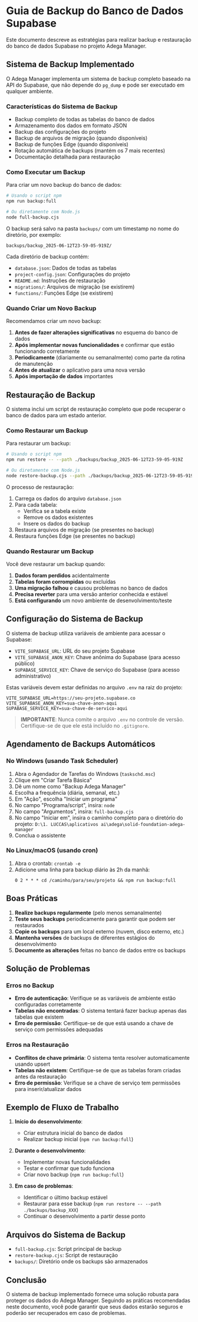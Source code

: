 # Guia de Backup do Banco de Dados Supabase

Este documento descreve as estratégias para realizar backup e restauração do banco de dados Supabase no projeto Adega Manager.

## Sistema de Backup Implementado

O Adega Manager implementa um sistema de backup completo baseado na API do Supabase, que não depende do `pg_dump` e pode ser executado em qualquer ambiente.

### Características do Sistema de Backup

- Backup completo de todas as tabelas do banco de dados
- Armazenamento dos dados em formato JSON
- Backup das configurações do projeto
- Backup de arquivos de migração (quando disponíveis)
- Backup de funções Edge (quando disponíveis)
- Rotação automática de backups (mantém os 7 mais recentes)
- Documentação detalhada para restauração

### Como Executar um Backup

Para criar um novo backup do banco de dados:

```bash
# Usando o script npm
npm run backup:full

# Ou diretamente com Node.js
node full-backup.cjs
```

O backup será salvo na pasta `backups/` com um timestamp no nome do diretório, por exemplo:
```
backups/backup_2025-06-12T23-59-05-919Z/
```

Cada diretório de backup contém:
- `database.json`: Dados de todas as tabelas
- `project-config.json`: Configurações do projeto
- `README.md`: Instruções de restauração
- `migrations/`: Arquivos de migração (se existirem)
- `functions/`: Funções Edge (se existirem)

### Quando Criar um Novo Backup

Recomendamos criar um novo backup:

1. **Antes de fazer alterações significativas** no esquema do banco de dados
2. **Após implementar novas funcionalidades** e confirmar que estão funcionando corretamente
3. **Periodicamente** (diariamente ou semanalmente) como parte da rotina de manutenção
4. **Antes de atualizar** o aplicativo para uma nova versão
5. **Após importação de dados** importantes

## Restauração de Backup

O sistema inclui um script de restauração completo que pode recuperar o banco de dados para um estado anterior.

### Como Restaurar um Backup

Para restaurar um backup:

```bash
# Usando o script npm
npm run restore -- --path ./backups/backup_2025-06-12T23-59-05-919Z

# Ou diretamente com Node.js
node restore-backup.cjs --path ./backups/backup_2025-06-12T23-59-05-919Z
```

O processo de restauração:
1. Carrega os dados do arquivo `database.json`
2. Para cada tabela:
   - Verifica se a tabela existe
   - Remove os dados existentes
   - Insere os dados do backup
3. Restaura arquivos de migração (se presentes no backup)
4. Restaura funções Edge (se presentes no backup)

### Quando Restaurar um Backup

Você deve restaurar um backup quando:

1. **Dados foram perdidos** acidentalmente
2. **Tabelas foram corrompidas** ou excluídas
3. **Uma migração falhou** e causou problemas no banco de dados
4. **Precisa reverter** para uma versão anterior conhecida e estável
5. **Está configurando** um novo ambiente de desenvolvimento/teste

## Configuração do Sistema de Backup

O sistema de backup utiliza variáveis de ambiente para acessar o Supabase:

- `VITE_SUPABASE_URL`: URL do seu projeto Supabase
- `VITE_SUPABASE_ANON_KEY`: Chave anônima do Supabase (para acesso público)
- `SUPABASE_SERVICE_KEY`: Chave de serviço do Supabase (para acesso administrativo)

Estas variáveis devem estar definidas no arquivo `.env` na raiz do projeto:

```
VITE_SUPABASE_URL=https://seu-projeto.supabase.co
VITE_SUPABASE_ANON_KEY=sua-chave-anon-aqui
SUPABASE_SERVICE_KEY=sua-chave-de-servico-aqui
```

> **IMPORTANTE**: Nunca comite o arquivo `.env` no controle de versão. Certifique-se de que ele está incluído no `.gitignore`.

## Agendamento de Backups Automáticos

### No Windows (usando Task Scheduler)

1. Abra o Agendador de Tarefas do Windows (`taskschd.msc`)
2. Clique em "Criar Tarefa Básica"
3. Dê um nome como "Backup Adega Manager"
4. Escolha a frequência (diária, semanal, etc.)
5. Em "Ação", escolha "Iniciar um programa"
6. No campo "Programa/script", insira: `node`
7. No campo "Argumentos", insira: `full-backup.cjs`
8. No campo "Iniciar em", insira o caminho completo para o diretório do projeto: `D:\1. LUCCAS\aplicativos ai\adega\solid-foundation-adega-manager`
9. Conclua o assistente

### No Linux/macOS (usando cron)

1. Abra o crontab: `crontab -e`
2. Adicione uma linha para backup diário às 2h da manhã:
   ```
   0 2 * * * cd /caminho/para/seu/projeto && npm run backup:full
   ```

## Boas Práticas

1. **Realize backups regularmente** (pelo menos semanalmente)
2. **Teste seus backups** periodicamente para garantir que podem ser restaurados
3. **Copie os backups** para um local externo (nuvem, disco externo, etc.)
4. **Mantenha versões** de backups de diferentes estágios do desenvolvimento
5. **Documente as alterações** feitas no banco de dados entre os backups

## Solução de Problemas

### Erros no Backup

- **Erro de autenticação**: Verifique se as variáveis de ambiente estão configuradas corretamente
- **Tabelas não encontradas**: O sistema tentará fazer backup apenas das tabelas que existem
- **Erro de permissão**: Certifique-se de que está usando a chave de serviço com permissões adequadas

### Erros na Restauração

- **Conflitos de chave primária**: O sistema tenta resolver automaticamente usando upsert
- **Tabelas não existem**: Certifique-se de que as tabelas foram criadas antes da restauração
- **Erro de permissão**: Verifique se a chave de serviço tem permissões para inserir/atualizar dados

## Exemplo de Fluxo de Trabalho

1. **Início do desenvolvimento**:
   - Criar estrutura inicial do banco de dados
   - Realizar backup inicial (`npm run backup:full`)

2. **Durante o desenvolvimento**:
   - Implementar novas funcionalidades
   - Testar e confirmar que tudo funciona
   - Criar novo backup (`npm run backup:full`)

3. **Em caso de problemas**:
   - Identificar o último backup estável
   - Restaurar para esse backup (`npm run restore -- --path ./backups/backup_XXX`)
   - Continuar o desenvolvimento a partir desse ponto

## Arquivos do Sistema de Backup

- `full-backup.cjs`: Script principal de backup
- `restore-backup.cjs`: Script de restauração
- `backups/`: Diretório onde os backups são armazenados

## Conclusão

O sistema de backup implementado fornece uma solução robusta para proteger os dados do Adega Manager. Seguindo as práticas recomendadas neste documento, você pode garantir que seus dados estarão seguros e poderão ser recuperados em caso de problemas. 